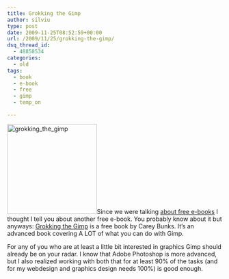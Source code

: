 ```yaml
---
title: Grokking the Gimp
author: silviu
type: post
date: 2009-11-25T08:52:59+00:00
url: /2009/11/25/grokking-the-gimp/
dsq_thread_id:
  - 48858534
categories:
  - old
tags:
  - book
  - e-book
  - free
  - gimp
  - temp_on

---
```

<img decoding="async" loading="lazy" class="alignleft size-medium wp-image-575" title="grokking_the_gimp" src="http://blog.silviuvulcan.ro/wp-content/uploads/sites/2/2009/11/grokking_the_gimp-300x300.jpg" alt="grokking_the_gimp" width="210" height="210" />Since we were talking <a href="http://www.sgvulcan.com/a-free-e-book-from-texas-instruments-led-reference-design-cookbook/" target="_blank" rel="noopener">about free e-books</a> I thought I tell you about another free e-book. You probably know about it but anyways: <a href="http://gimp-savvy.com/BOOK/index.html" target="_blank" rel="noopener">Grokking the Gimp</a> is a free book by Carey Bunks. It&#8217;s an advanced book covering A LOT of what you can do with Gimp.

For any of you who are at least a little bit interested in graphics Gimp should already be on your radar. I know that Adobe Photoshop is more advanced, but I also realized working with both that for at least 90% of the tasks (and for my webdesign and graphics design needs 100%) is good enough.